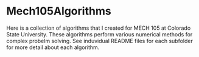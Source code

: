 # Mech105Algorithms
Here is a collection of algorithms that I created for MECH 105 at Colorado State University. These algorithms perform various numerical methods for complex probelm solving. See induvidual README files for each subfolder for more detail about each algorithm. 
